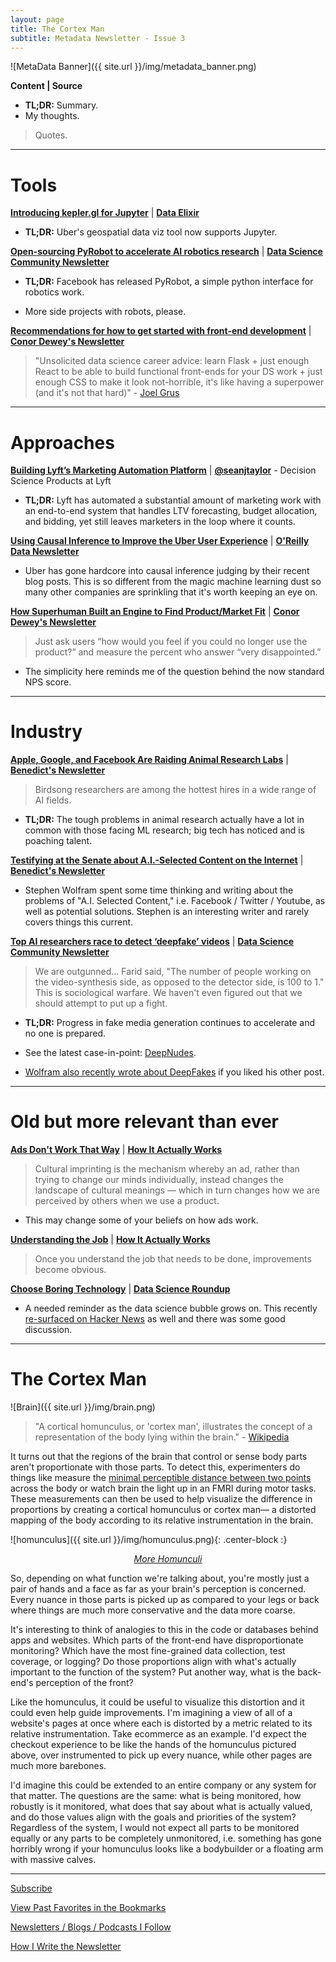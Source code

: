 ```yaml
---
layout: page
title: The Cortex Man
subtitle: Metadata Newsletter - Issue 3
---
```


![MetaData Banner]({{ site.url }}/img/metadata_banner.png)

**Content \| Source**

- **TL;DR:** Summary.
- My thoughts.

> Quotes.

---

# Tools

[**Introducing kepler.gl for Jupyter**](https://medium.com/vis-gl/introducing-kepler-gl-for-jupyter-f72d41659fbf) \| [**Data Elixir**](https://dataelixir.com/)

- **TL;DR:** Uber's geospatial data viz tool now supports Jupyter.

[**Open-sourcing PyRobot to accelerate AI robotics research**](https://ai.facebook.com/blog/open-sourcing-pyrobot-to-accelerate-ai-robotics-research/) \| [**Data Science Community Newsletter**](https://cds.nyu.edu/newsletter/)

- **TL;DR:** Facebook has released PyRobot, a simple python interface for robotics work.

- More side projects with robots, please.

[**Recommendations for how to get started with front-end development**](https://threader.app/thread/1144173215293591555) \| [**Conor Dewey's Newsletter**](https://www.conordewey.com/newsletter)

> "Unsolicited data science career advice: learn Flask + just enough React to be able to build functional front-ends for your DS work + just enough CSS to make it look not-horrible, it's like having a superpower (and it's not that hard)" - [Joel Grus](https://twitter.com/joelgrus)

---

# Approaches

[**Building Lyft’s Marketing Automation Platform**](https://eng.lyft.com/lyft-marketing-automation-b43b7b7537cc) \| [**@seanjtaylor**](https://twitter.com/seanjtaylor) - Decision Science Products at Lyft

- **TL;DR:** Lyft has automated a substantial amount of marketing work with an end-to-end system that handles LTV forecasting, budget allocation, and bidding, yet still leaves marketers in the loop where it counts.

[**Using Causal Inference to Improve the Uber User Experience**](https://eng.uber.com/causal-inference-at-uber/) \| [**O'Reilly Data Newsletter**](https://www.oreilly.com/data/newsletter.html)

- Uber has gone hardcore into causal inference judging by their recent blog posts. This is so different from the magic machine learning dust so many other companies are sprinkling that it's worth keeping an eye on.

[**How Superhuman Built an Engine to Find Product/Market Fit**](https://firstround.com/review/how-superhuman-built-an-engine-to-find-product-market-fit/) \| [**Conor Dewey's Newsletter**](https://www.conordewey.com/newsletter)

> Just ask users “how would you feel if you could no longer use the product?” and measure the percent who answer “very disappointed.”

- The simplicity here reminds me of the question behind the now standard NPS score.

---

# Industry

[**Apple, Google, and Facebook Are Raiding Animal Research Labs**](https://www.bloomberg.com/news/features/2019-06-18/apple-google-and-facebook-are-raiding-animal-research-labs) \| [**Benedict's Newsletter**](https://www.ben-evans.com/newsletter)

> Birdsong researchers are among the hottest hires in a wide range of AI fields.

- **TL;DR:** The tough problems in animal research actually have a lot in common with those facing ML research; big tech has noticed and is poaching talent.

[**Testifying at the Senate about A.I.-Selected Content on the Internet**](https://blog.stephenwolfram.com/2019/06/testifying-at-the-senate-about-a-i-selected-content-on-the-internet/) \| [**Benedict's Newsletter**](https://www.ben-evans.com/newsletter)

- Stephen Wolfram spent some time thinking and writing about the problems of "A.I. Selected Content," i.e. Facebook / Twitter / Youtube, as well as potential solutions. Stephen is an interesting writer and rarely covers things this current.

[**Top AI researchers race to detect ‘deepfake’ videos**](https://www.washingtonpost.com/technology/2019/06/12/top-ai-researchers-race-detect-deepfake-videos-we-are-outgunned/) \| [**Data Science Community Newsletter**](https://cds.nyu.edu/newsletter/)

> We are outgunned... Farid said, "The number of people working on the video-synthesis side, as opposed to the detector side, is 100 to 1." This is sociological warfare. We haven't even figured out that we should attempt to put up a fight.

- **TL;DR:** Progress in fake media generation continues to accelerate and no one is prepared.

- See the latest case-in-point: [DeepNudes](https://www.theverge.com/2019/6/27/18760896/deepfake-nude-ai-app-women-deepnude-non-consensual-pornography).

- [Wolfram also recently wrote about DeepFakes](https://blog.stephenwolfram.com/2019/06/a-few-thoughts-about-deep-fakes) if you liked his other post.

---

# Old but more relevant than ever

[**Ads Don't Work That Way**](https://meltingasphalt.com/ads-dont-work-that-way/) \| [**How It Actually Works**](https://www.howitactuallyworks.com/)

> Cultural imprinting is the mechanism whereby an ad, rather than trying to change our minds individually, instead changes the landscape of cultural meanings — which in turn changes how we are perceived by others when we use a product.

- This may change some of your beliefs on how ads work.

[**Understanding the Job**](https://www.youtube.com/watch?v=sfGtw2C95Ms) \| [**How It Actually Works**](https://www.howitactuallyworks.com/)

> Once you understand the job that needs to be done, improvements become obvious.

[**Choose Boring Technology**](http://boringtechnology.club/) \| [**Data Science Roundup**](http://roundup.fishtownanalytics.com/)

- A needed reminder as the data science bubble grows on. This recently [re-surfaced on Hacker News](https://news.ycombinator.com/item?id=20323246) as well and there was some good discussion.

---

# The Cortex Man

![Brain]({{ site.url }}/img/brain.png)

> "A cortical homunculus, or 'cortex man', illustrates the concept of a representation of the body lying within the brain." - [Wikipedia](https://en.wikipedia.org/wiki/Cortical_homunculus)

It turns out that the regions of the brain that control or sense body parts aren't proportionate with those parts. To detect this, experimenters do things like measure the [minimal perceptible distance between two points](https://en.wikipedia.org/wiki/Two-point_discrimination) across the body or watch brain the light up in an FMRI during motor tasks. These measurements can then be used to help visualize the difference in proportions by creating a cortical homunculus or cortex man— a distorted mapping of the body according to its relative instrumentation in the brain.

![homunculus]({{ site.url }}/img/homunculus.png){: .center-block :}

<center><i><a href="https://www.google.com/search?q=cortical+homunculus&tbm=isch">More Homunculi</a></i></center>

So, depending on what function we're talking about, you're mostly just a pair of hands and a face as far as your brain's perception is concerned. Every nuance in those parts is picked up as compared to your legs or back where things are much more conservative and the data more coarse.

It's interesting to think of analogies to this in the code or databases behind apps and websites. Which parts of the front-end have disproportionate monitoring? Which have the most fine-grained data collection, test coverage, or logging? Do those proportions align with what's actually important to the function of the system? Put another way, what is the back-end's perception of the front?

Like the homunculus, it could be useful to visualize this distortion and it could even help guide improvements. I'm imagining a view of all of a website's pages at once where each is distorted by a metric related to its relative instrumentation. Take ecommerce as an example. I'd expect the checkout experience to be like the hands of the homunculus pictured above, over instrumented to pick up every nuance, while other pages are much more barebones.

I'd imagine this could be extended to an entire company or any system for that matter. The questions are the same: what is being monitored, how robustly is it monitored, what does that say about what is actually valued, and do those values align with the goals and priorities of the system? Regardless of the system, I would not expect all parts to be monitored equally or any parts to be completely unmonitored, i.e. something has gone horribly wrong if your homunculus looks like a bodybuilder or a floating arm with massive calves.

---

[Subscribe](https://metadata.substack.com/)

[View Past Favorites in the Bookmarks](https://pdtenpas.github.io/)

[Newsletters / Blogs / Podcasts I Follow](https://pdtenpas.github.io/pages/bookmarks/sources/)

[How I Write the Newsletter](https://pdtenpas.github.io/pages/newsletter/read_newsletters/)
